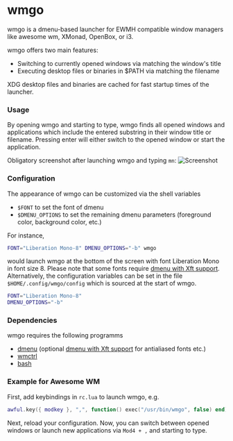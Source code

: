 # wmgo
wmgo is a dmenu-based launcher for EWMH compatible window 
managers like awesome wm, XMonad, OpenBox, or i3.

wmgo offers two main features:
* Switching to currently opened windows via matching
  the window's title
* Executing desktop files or binaries in $PATH via
  matching the filename

XDG desktop files and binaries are cached for fast 
startup times of the launcher.

### Usage
By opening wmgo and starting to type, wmgo finds all 
opened windows and applications which include the 
entered substring in their window title or filename.
Pressing enter will either switch to the opened 
window or start the application.

Obligatory screenshot after launching wmgo and typing `mn`:
![Screenshot](http://i.imgur.com/ZruYtmT.png)

### Configuration
The appearance of wmgo can be customized via 
the shell variables 
* `$FONT` to set the font of dmenu
* `$DMENU_OPTIONS` to set the remaining dmenu parameters
   (foreground color, background color, etc.)

For instance,
```bash
FONT="Liberation Mono-8" DMENU_OPTIONS="-b" wmgo
```
would launch wmgo at the bottom of the screen with font 
Liberation Mono in font size 8. Please note that some 
fonts require [dmenu with Xft support](http://tools.suckless.org/dmenu/patches/xft).
Alternatively, the configuration variables can be set
in the file `$HOME/.config/wmgo/config` which 
is sourced at the start of wmgo.
```bash
FONT="Liberation Mono-8"
DMENU_OPTIONS="-b"
```
### Dependencies
wmgo requires the following programms
* [dmenu](http://tools.suckless.org/dmenu/) 
  (optional [dmenu with Xft support](http://tools.suckless.org/dmenu/patches/xft)
  for antialiased fonts etc.)
* [wmctrl](http://tomas.styblo.name/wmctrl/)
* [bash](http://www.gnu.org/software/bash/)

### Example for Awesome WM
First, add keybindings in `rc.lua` to launch wmgo, e.g.
```lua
awful.key({ modkey }, ",", function() exec("/usr/bin/wmgo", false) end)
```
Next, reload your configuration. Now, you can switch between opened windows
or launch new applications via `Mod4 + ,` and starting to type.
